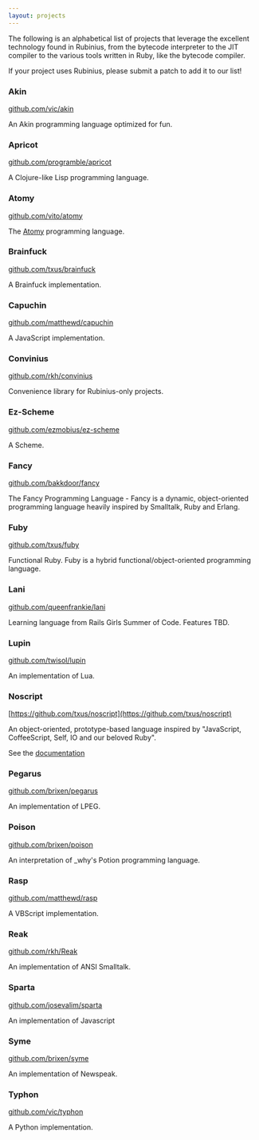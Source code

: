 ```yaml
---
layout: projects
---
```


The following is an alphabetical list of projects that leverage the excellent
technology found in Rubinius, from the bytecode interpreter to the JIT
compiler to the various tools written in Ruby, like the bytecode compiler.

If your project uses Rubinius, please submit a patch to add it to our list!


### Akin
[github.com/vic/akin](https://github.com/vic/akin)

An Akin programming language optimized for fun.

### Apricot
[github.com/programble/apricot](https://github.com/programble/apricot)

A Clojure-like Lisp programming language.

### Atomy
[github.com/vito/atomy](https://github.com/vito/atomy)

The [Atomy](http://atomy-lang.org/) programming language.


### Brainfuck
[github.com/txus/brainfuck](https://github.com/txus/brainfuck)

A Brainfuck implementation.


### Capuchin
[github.com/matthewd/capuchin](https://github.com/matthewd/capuchin)

A JavaScript implementation.

### Convinius
[github.com/rkh/convinius](https://github.com/rkh/convinius)

Convenience library for Rubinius-only projects.

### Ez-Scheme
[github.com/ezmobius/ez-scheme](https://github.com/ezmobius/ez-scheme)

A Scheme.


### Fancy
[github.com/bakkdoor/fancy](https://github.com/bakkdoor/fancy)

The Fancy Programming Language - Fancy is a dynamic, object-oriented
programming language heavily inspired by Smalltalk, Ruby and Erlang.

### Fuby
[github.com/txus/fuby](https://github.com/txus/fuby)

Functional Ruby. Fuby is a hybrid functional/object-oriented programming
language.

### Lani
[github.com/queenfrankie/lani](https://github.com/queenfrankie/lani)

Learning language from Rails Girls Summer of Code. Features TBD.

### Lupin
[github.com/twisol/lupin](https://github.com/twisol/lupin)

An implementation of Lua.


### Noscript
[https://github.com/txus/noscript](https://github.com/txus/noscript)

An object-oriented, prototype-based language inspired by "JavaScript,
CoffeeScript, Self, IO and our beloved Ruby".

See the [documentation](http://blog.txustice.me/noscript/)

### Pegarus
[github.com/brixen/pegarus](https://github.com/brixen/pegarus)

An implementation of LPEG.


### Poison
[github.com/brixen/poison](https://github.com/brixen/poison)

An interpretation of \_why's Potion programming language.


### Rasp
[github.com/matthewd/rasp](https://github.com/matthewd/rasp)

A VBScript implementation.

### Reak
[github.com/rkh/Reak](https://github.com/rkh/Reak)

An implementation of ANSI Smalltalk.

### Sparta
[github.com/josevalim/sparta](https://github.com/josevalim/sparta)

An implementation of Javascript

### Syme
[github.com/brixen/syme](https://github.com/brixen/syme)

An implementation of Newspeak.


### Typhon
[github.com/vic/typhon](https://github.com/vic/typhon)

A Python implementation.
